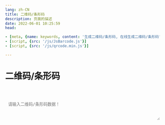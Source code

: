 ```yaml
---
lang: zh-CN   
title: 二维码/条形码  
description: 页面的描述  
date: 2022-06-01 10:25:59  
head:

- [meta, {name: keywords, content: '生成二维码/条形码, 在线生成二维码/条形码'}]
- [script, {src: '/js/JsBarcode.js'}]
- [script, {src: '/js/qrcode.min.js'}]

---
```


# 二维码/条形码

<br>
<br>
<label style="display: flex;">
   <textarea class="text-textarea" placeholder="请输入二维码/条形码数据！" ref="text" v-model="text"></textarea>
</label>
<br v-show="autoView">
<label style="width: 100%;text-align: center;display: block">
    <div id="qrCode" v-show="qrView"></div>
    <svg id="barCode" v-show="barView"></svg>
</label>
<br><br>
<div>
    <M-Button @click="generateBarCode()" text="条形码" type="primary"></M-Button>
    &nbsp;&nbsp; 
    <M-Button @click="generateQrCode()" text="二维码" type="primary"></M-Button>
    &nbsp;&nbsp; 
    <M-Button @click="reset()" text="重置"></M-Button>
</div>

<script>

export default {
  name: 'BarCodeAndQrCode',
  data(){
    return {
        text: null,
        qrView: false,
        barView: false,
        autoView: false,
    };
  },
  methods: {
        generateQrCode() {
            if(!this.text){
                return;
            }
            this.qrView = true;
            this.barView = false;
            const qrcodeContainer = document.getElementById('qrCode');
            qrcodeContainer.innerHTML = '';
            QRCode.toString(this.text, {
                type: 'svg',
                width: 150,
                height: 150,
                margin : 0,
                color: {
                    light: '#000001',
                    dark: '#000002',
                }
            }, function (err, url) {
                if (err) {
                    $error("二维码生成失败！");
                    return;
                }
                qrcodeContainer.innerHTML = url;
            });
            const svgElement = document.getElementById('qrCode');
            const pathElements = svgElement.querySelectorAll('path');
            pathElements.forEach((path) => {
              if (path.getAttribute('fill') === '#000001') {
                path.setAttribute('fill', 'var(--c-bg)');
              }
              if (path.getAttribute('stroke') === '#000002') {
                path.setAttribute('stroke', 'var(--c-text)');
              }
            });
            this.autoView = true;
        },
        generateBarCode() {
            try {
                if(!this.text){
                    return;
                }
                if(this.text.length > 20){
                    $warning("条形码最大长度不支持超过20字符！");
                    return;
                }
                this.qrView = false;
                this.barView = true;
                JsBarcode("#barCode", this.text, {
                                displayValue: false,
                                background : "var(--c-bg)",
                                lineColor : "var(--c-text)",
                                margin : 0,
                                width: 1.4,
                                height: 150
                              });
                 this.autoView = true;
            } catch (e) {
                 this.resetCode();
                 $warning("条形码不支持中文以及特殊字符！");
                 throw e;
            }
        },
        reset() {
            this.text = "";
            this.resetCode();
        },
        resetCode() {
            this.qrView = false;
            this.barView = false;
            this.autoView = false;
        }
  },
  mounted() {
  },
}
</script>

<style scoped>
.text-input{
    transition: background-color var(--t-color), border-color var(--t-color);
    border-radius: 5px;
    height: 28px;
    color: var(--c-text);
    border: 1px solid var(--c-border);
    outline: none;
    background-color: var(--c-bg);
    padding-left : 0.75em;
}
.text-textarea{
    /*overflow: hidden;*/
    overflow-wrap: break-word; 
    max-height: 400px;
    min-height: 72px;
    resize: vertical;
    width: 100%;
    max-width: 100%;
    border-radius: 5px;
    outline: none;
    background-color: var(--c-bg);
    transition: background-color var(--t-color),border-color var(--t-color);
    color: var(--c-text);
    padding: 0.75em;
    border: 1px solid var(--c-border);
}
</style>

<Comment></Comment>


[comment]: <> (https://blog.csdn.net/qq_17627195/article/details/127287540)

[comment]: <> (https://github.com/neocotic/qrious)

[comment]: <> (https://gitcode.net/mirrors/aralejs/qrcode?utm_source=csdn_github_accelerator)
